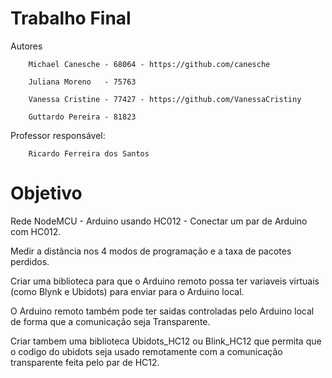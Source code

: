 # Trabalho Final 
    
Autores

        Michael Canesche - 68064 - https://github.com/canesche
         
        Juliana Moreno   - 75763
         
        Vanessa Cristine - 77427 - https://github.com/VanessaCristiny
         
        Guttardo Pereira - 81823

Professor responsável: 
         
        Ricardo Ferreira dos Santos

# Objetivo

Rede NodeMCU - Arduino usando HC012 - Conectar um par de Arduino com HC012. 

Medir a distância nos 4 modos de programação e a taxa de pacotes perdidos. 

Criar uma biblioteca para que o Arduino remoto possa ter variaveis virtuais (como Blynk e Ubidots) para enviar para o Arduino local. 

O Arduino remoto também pode ter saidas controladas pelo Arduino local de forma que a comunicação seja Transparente. 

Criar tambem uma biblioteca Ubidots_HC12 ou Blink_HC12 que permita que o codigo do ubidots seja usado remotamente com a comunicação transparente feita pelo par de HC12.
